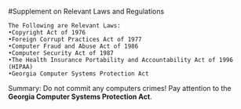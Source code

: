#Supplement on Relevant Laws and Regulations
```
The Following are Relevant Laws: 
•Copyright Act of 1976
•Foreign Corrupt Practices Act of 1977
•Computer Fraud and Abuse Act of 1986
•Computer Security Act of 1987
•The Health Insurance Portability and Accountability Act of 1996 (HIPAA)
•Georgia Computer Systems Protection Act
```
Summary: Do not commit any computers crimes! Pay attention to the **Georgia Computer Systems Protection Act**.


